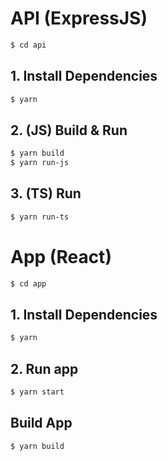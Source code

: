 # API (ExpressJS)

```bash
$ cd api
```

## 1. Install Dependencies

```bash
$ yarn
```

## 2. (JS) Build & Run

```bash
$ yarn build
$ yarn run-js
```

## 3. (TS) Run

```bash
$ yarn run-ts
```

# App (React)

```bash
$ cd app
```

## 1. Install Dependencies

```bash
$ yarn
```

## 2. Run app

```bash
$ yarn start
```

## Build App

```bash
$ yarn build
```
